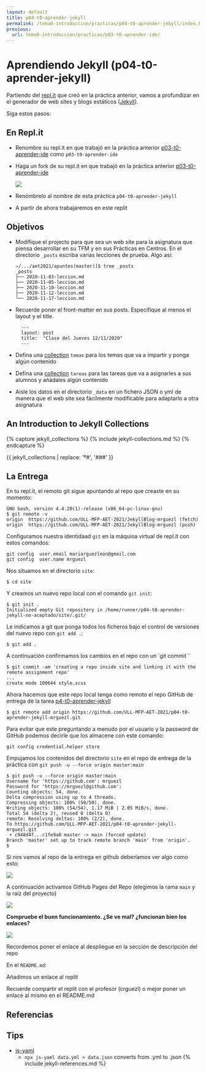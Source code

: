 ```yaml
---
layout: default
title: p04-t0-aprender-jekyll
permalink: /tema0-introduccion/practicas/p04-t0-aprender-jekyll/index.html
previous: 
  url: tema0-introduccion/practicas/p03-t0-aprender-ide/
---
```


# Aprendiendo Jekyll (p04-t0-aprender-jekyll)

Partiendo del [repl.it](https://repl.it) que creó en la práctica anterior, vamos a profundizar en el generador de web sites y blogs estáticos ([Jekyll](jekyllrb.com)).

Siga estos pasos:


## En Repl.it

* Renombre su repl.it en que trabajó en la práctica anterior [p03-t0-aprender-ide]({{site.baseurl}}//tema0-introduccion/practicas/p03-t0-aprender-ide/) como `p03-t0-aprender-ide`
* Haga un fork de su repl.it en que trabajó en la práctica anterior [p03-t0-aprender-ide]({{site.baseurl}}//tema0-introduccion/practicas/p03-t0-aprender-ide/)

  ![]({{site.baseurl}}/assets/images/replit-fork.png)
* Renómbrelo al nombre de esta práctica `p04-t0-aprender-jekyll`
* A partir de ahora trabajaremos en este replit


## Objetivos

* Modifique el projecto para que sea un web site para la asignatura que piensa desarrollar en su TFM y en sus Prácticas en Centros. En el directorio `_posts` escriba varias lecciones de  prueba. Algo así:

  ```
  ~/.../aet2021/apuntes(master)]$ tree _posts
  _posts
  ├── 2020-11-03-leccion.md
  ├── 2020-11-05-leccion.md
  ├── 2020-11-10-leccion.md
  ├── 2020-11-12-leccion.md
  └── 2020-11-17-leccion.md
  ```
* Recuerde poner el front-matter en sus posts. Especifique al menos el layout y el title.
  
  ```
    ---
    layout: post
    title:  "Clase del Jueves 12/11/2020"
    ---
  ```
* Defina una [collection](https://jekyllrb.com/docs/collections/) `temas` para los temas que va a impartir y ponga algún contenido
* Defina una [collection](https://jekyllrb.com/docs/collections/) `tareas` para las tareas que va a asignarles a sus alumnos y añádales algún contenido
* Aisle los datos en el directorio `_data` en un fichero JSON o yml de manera que el web site sea fácilmente modificable para adaptarlo a otra asignatura

## An Introduction to Jekyll Collections


{% capture jekyll_collections %}
  {% include jekyll-collections.md %}
{% endcapture %}

<!-- Use a character as º to mark the substitution points, that does no appear in any other part of the document -->
{{ jekyll_collections | replace: 'º#', '###' }}

<!--
* Haga un fork de este replit: [https://repl.it/@crguezl/JekyllBlog#main.sh](https://repl.it/@crguezl/JekyllBlog#main.sh) o bien duplique el de la última práctica
* Aquí tiene un ejemplo de CV usando Jekyll por Biagio Brattoli:
  * [Repo en GitHub](https://github.com/bbrattoli/bbrattoli.github.io)
  * [Despliegue en GitHub Pages](https://bbrattoli.github.io/)
* Aquí tienes otro ejemplo de CV
  * [Repo en GitHub](https://github.com/ddbullfrog/resumecard)
  * [Despliegue](https://ddbullfrog.github.io/resumecard/)
* Usando [git](https://git-scm.com/) clone en el directorio `site` el repo [bbrattoli/bbrattoli.github.io](https://github.com/bbrattoli/bbrattoli.github.io). Puede hacerlo en la terminal:

  ```
    $ rm -fR site
    $ git clone https://github.com/bbrattoli/bbrattoli.github.io.git site
    Cloning into 'site'...
    remote: Enumerating objects: 2119, done.
    remote: Total 2119 (delta 0), reused 0 (delta 0), pack-reused 2119
    Receiving objects: 100% (2119/2119), 4.17 MiB | 10.23 MiB/s, done.
    Resolving deltas: 100% (482/482), done.
  ```

* Lea la documentación en [jekyllrb.com](https://jekyllrb.com) y vaya modificando los ficheros en `_data`, `_config.yml` etc. para personalizarlo como su CV.
-->

## La Entrega

En tu repl.it, el remoto git sigue apuntando al  repo que creaste en su momento:

```
GNU bash, version 4.4.20(1)-release (x86_64-pc-linux-gnu)
$ git remote -v
origin  https://github.com/ULL-MFP-AET-2021/JekyllBlog-mrguezl (fetch)
origin  https://github.com/ULL-MFP-AET-2021/JekyllBlog-mrguezl (push)
```
Configuramos nuestra identidaad `git` en la máquina virtual de repl.it con estos comandos:

```
git config  user.email mariarguezleon@gmail.com
git config  user.name mrguezl
```

Nos situamos en el directorio `site`:

```
$ cd site
```

Y creamos un nuevo repo local con el comando `git init`:

```
$ git init .
Initialized empty Git repository in /home/runner/p04-t0-aprender-jekyll-no-aceptado/site/.git/
```

Le indicamos a git que ponga todos los ficheros bajo el control de versiones del nuevo repo con `git add .`:

```
$ git add .
```

A continuación confirmamos los cambios en el repo con un `git commit``

```
$ git commit -am 'creating a repo inside site and linking it with the remote assignment repo'
...
create mode 100644 style.scss
```

Ahora hacemos que este repo local tenga como remoto el repo GitHub de entrega de la tarea [p4-t0-aprender-jekyll]()

```
$ git remote add origin https://github.com/ULL-MFP-AET-2021/p04-t0-aprender-jekyll-mrguezl.git
```

Para evitar que este preguntando a menudo por el usuario y la password 
de GitHub podemos decirle que los almacene con este comando:

```
git config credential.helper store
```

Empujamos los contenidos del directorio `site` en el repo de entrega de la práctica con `git push -u --force origin master:main`

```
$ git push -u --force origin master:main
Username for 'https://github.com': mrguezl
Password for 'https://mrguezl@github.com': 
Counting objects: 54, done.
Delta compression using up to 4 threads.
Compressing objects: 100% (50/50), done.
Writing objects: 100% (54/54), 1.17 MiB | 2.05 MiB/s, done.
Total 54 (delta 2), reused 0 (delta 0)
remote: Resolving deltas: 100% (2/2), done.
To https://github.com/ULL-MFP-AET-2021/p04-t0-aprender-jekyll-mrguezl.git
 + c948d4f...c1fe9a0 master -> main (forced update)
Branch 'master' set up to track remote branch 'main' from 'origin'.
$ 
```

Si nos vamos al repo de la entrega en github deberíamos ver algo como esto:

![]({{site.baseurl}}/assets/images/github-repo-after-push.png)


A continuación activamos GitHub Pages del Repo (elegimos la rama `main` y la raíz del proyecto)

![]({{site.baseurl}}/assets/images/activate-github-pages.png)

**Compruebe el buen funcionamiento. ¿Se ve mal? ¿funcionan bien los enlaces?**

![]({{site.baseurl}}/assets/images/github-deployed-page.png)

Recordemos poner el enlace al despliegue en la sección de descripción del repo

En el `README.md`:

Añadimos un enlace al replit

Recuerde compartir el replit con el profesor (crguezl) o mejor poner un enlace al mismo en el README.md

  
## Referencias

<!--
* [Repl.it Tutorial MAKE A BLOG USING JEKYLL](https://repl.it/talk/learn/GUIDE-MAKE-A-BLOG-USING-JEKYLL-POG-ALERT-KEK-HAHAYES-ENDORSED/59021)
  * [Repl de ejemplo](https://repl.it/@sourcerose/JekyllBlog#main.sh)
  * [Repo en GitHub](https://github.com/barryclark/jekyll-now.git)
* [Understanding the Repl.it IDE: a practical guide to building your first project with Repl.it](https://www.codewithrepl.it/01-introduction-to-the-repl-it-ide.html)
* [Repl.it Quick Start Guide](https://docs.repl.it/misc/quick-start)
* Documentación en [jekyllrb.com](https://jekyllrb.com)
* Ejemplo de CV de Biagio Brattoli usando Jekyll:
  * [Repo en GitHub](https://github.com/bbrattoli/bbrattoli.github.io)
  * [Despliegue en GitHub Pages](https://bbrattoli.github.io/)
* [Free Jekyll Themes](https://jekyllthemes.io/free)
-->

## Tips

* [js-yaml](https://www.npmjs.com/package/js-yaml)
  - `npx js-yaml data.yml > data.json` converts from .yml to .json
{% include jekyll-references.md %}
